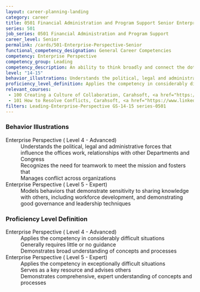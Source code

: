 ```yaml
---
layout: career-planning-landing
category: career
title: 0501 Financial Administration and Program Support Senior Enterprise Perspective
series: 501
job_series: 0501 Financial Administration and Program Support
career_level: Senior
permalink: /cards/501-Enterprise-Perspective-Senior
functional_competency_designation: General Career Competencies
competency: Enterprise Perspective
competency_group: Leading
competency_description: An ability to think broadly and connect the dots among various aspects of the enterprise 
level: "14-15"
behavior_illustrations: Understands the political, legal and administrative forces that influence the offices work, relationships with other Departments and Congress ? Recognizes the need for teamwork to meet the mission and fosters that ? Manages conflict across organizations ? Models behaviors that demonstrate sensitivity to sharing knowledge with others, including workforce development, and demonstrating good governance and leadership techniques
proficiency_level_definition: Applies the competency in considerably difficult situations ? Generally requires little or no guidance ? Demonstrates broad understanding of concepts and processes ? Applies the competency in exceptionally difficult situations ? Serves as a key resource and advises others ? Demonstrates comprehensive, expert understanding of concepts and processes
relevant_courses: 
 - 100 Creating a Culture of Collaboration, Carahsoft, <a href="https://www.linkedin.com/learning/creating-a-culture-of-collaboration">https://www.linkedin.com/learning/creating-a-culture-of-collaboration</a>
 - 101 How to Resolve Conflicts, Carahsoft, <a href="https://www.linkedin.com/learning/how-to-resolve-conflicts">https://www.linkedin.com/learning/how-to-resolve-conflicts</a>
filters: Leading-Enterprise-Perspective GS-14-15 series-0501
---
```


<div class="desktop:grid-col-6 margin-y-205">
  <div class="border-top-05 bg-white padding-2 shadow-5 height-full members-hover border-1px border-gray-30 border-top-orange radius-lg">
    <h3>Behavior Illustrations</h3>
    <dl class="text-base"><dt>Enterprise Perspective ( Level 4 - Advanced)</dt><dd>Understands the political, legal and administrative forces that influence the offices work, relationships with other Departments and Congress </dd><dd> Recognizes the need for teamwork to meet the mission and fosters that </dd><dd> Manages conflict across organizations</dd><dt>Enterprise Perspective ( Level 5 - Expert)</dt><dd>Models behaviors that demonstrate sensitivity to sharing knowledge with others, including workforce development, and demonstrating good governance and leadership techniques</dd></dl>
  </div>
</div>
<div class="desktop:grid-col-6 margin-y-205">
  <div class="border-top-05 bg-white padding-2 shadow-5 height-full members-hover border-1px border-gray-30 border-top-orange radius-lg">
    <h3>Proficiency Level Definition</h3>
    <dl class="text-base"><dt>Enterprise Perspective ( Level 4 - Advanced)</dt><dd>Applies the competency in considerably difficult situations </dd><dd> Generally requires little or no guidance </dd><dd> Demonstrates broad understanding of concepts and processes</dd><dt>Enterprise Perspective ( Level 5 - Expert)</dt><dd>Applies the competency in exceptionally difficult situations </dd><dd> Serves as a key resource and advises others </dd><dd> Demonstrates comprehensive, expert understanding of concepts and processes</dd></dl>
  </div>
</div>